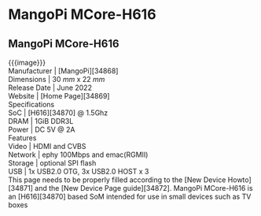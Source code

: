 # MangoPi MCore-H616
MangoPi MCore-H616  
---  
{{{image}}}  
Manufacturer |  [MangoPi][34868]  
Dimensions |  30 _mm_ x 22 _mm_  
Release Date |  June 2022   
Website |  [Home Page][34869]  
Specifications   
SoC |  [H616][34870] @ 1.5Ghz   
DRAM |  1GiB DDR3L   
Power |  DC 5V @ 2A   
Features   
Video |  HDMI and CVBS   
Network |  ephy 100Mbps and emac(RGMII)   
Storage |  optional SPI flash   
USB |  1x USB2.0 OTG, 3x USB2.0 HOST x 3   
This page needs to be properly filled according to the [New Device Howto][34871] and the [New Device Page guide][34872].
MangoPi MCore-H616 is an [H616][34870] based SoM intended for use in small devices such as TV boxes
